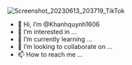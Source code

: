 ![Screenshot_20230613_203719_TikTok](https://github.com/Khanhquynh1606/Khanhquynh1606/assets/138971171/0248393f-f951-47de-8bd5-275884b91014)
- 👋 Hi, I’m @Khanhquynh1606
- 👀 I’m interested in ...
- 🌱 I’m currently learning ...
- 💞️ I’m looking to collaborate on ...
- 📫 How to reach me ...

<!---
Khanhquynh1606/Khanhquynh1606 is a ✨ special ✨ repository because its `README.md` (this file) appears on your GitHub profile.
You can click the Preview link to take a look at your changes.
--->
